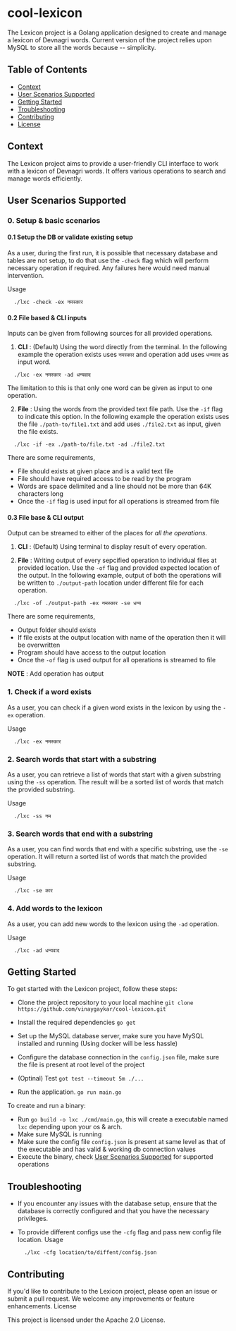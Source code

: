 # cool-lexicon

The Lexicon project is a Golang application designed to create and manage a lexicon of Devnagri words.
Current version of the project relies upon MySQL to store all the words because -- simplicity.



## Table of Contents
- [Context](https://github.com/vinaygaykar/cool-lexicon/edit/tech/docs/README.md#context)
- [User Scenarios Supported](https://github.com/vinaygaykar/cool-lexicon/edit/tech/docs/README.md#user-scenarios-supported)
- [Getting Started](https://github.com/vinaygaykar/cool-lexicon/edit/tech/docs/README.md#context)
- [Troubleshooting](https://github.com/vinaygaykar/cool-lexicon/edit/tech/docs/README.md#context)
- [Contributing](https://github.com/vinaygaykar/cool-lexicon/edit/tech/docs/README.md#context)
- [License](https://github.com/vinaygaykar/cool-lexicon/edit/tech/docs/README.md#context)



## Context

The Lexicon project aims to provide a user-friendly CLI interface to work with a lexicon of Devnagri words. It offers various operations to search and manage words efficiently.



## User Scenarios Supported


### 0. Setup & basic scenarios

#### 0.1 Setup the DB or validate existing setup
As a user, during the first run, it is possible that necessary database and tables are not setup, to do that use the `-check` flag which will perform necessary
operation if required. Any failures here would need manual intervention.

Usage
```console
  ./lxc -check -ex नमस्कार
```

#### 0.2 File based & CLI inputs

Inputs can be given from following sources for all provided operations.

1. **CLI** : (Default) Using the word directly from the terminal. 
In the following example the operation exists uses `नमस्कार` and operation add uses `धन्यवाद` as input word.
```console
  ./lxc -ex नमस्कार -ad धन्यवाद
```
The limitation to this is that only one word can be given as input to one operation.


2. **File** : Using the words from the provided text file path. Use the `-if` flag to indicate this option. 
In the following example the operation exists uses the file `./path-to/file1.txt` and add uses `./file2.txt` as input, given the file exists.
```console
  ./lxc -if -ex ./path-to/file.txt -ad ./file2.txt
```
There are some requirements, 
  - File should exists at given place and is a valid text file
  - File should have required access to be read by the program
  - Words are space delimited and a line should not be more than 64K characters long
  - Once the `-if` flag is used input for all operations is streamed from file

#### 0.3 File base & CLI output

Output can be streamed to either of the places for _all the operations_.

1. **CLI** : (Default) Using terminal to display result of every operation.

2. **File** : Writing output of every sepcified operation to individual files at provided location. Use the `-of` flag and provided expected location of the output.
In the following example, output of both the operations will be written to `./output-path` location under different file for each operation.
```console
  ./lxc -of ./output-path -ex नमस्कार -se धन्य
```
There are some requirements,
  - Output folder should exists
  - If file exists at the output location with name of the operation then it will be overwritten
  - Program should have access to the output location
  - Once the `-of` flag is used output for all operations is streamed to file

**NOTE** : Add operation has output 


### 1. Check if a word exists

As a user, you can check if a given word exists in the lexicon by using the `-ex` operation. 

Usage
```console
  ./lxc -ex नमस्कार
```


### 2. Search words that start with a substring

As a user, you can retrieve a list of words that start with a given substring using the `-ss` operation. The result will be a sorted list of words that match the provided substring.

Usage
```console
  ./lxc -ss नम
```


### 3. Search words that end with a substring

As a user, you can find words that end with a specific substring, use the `-se` operation. It will return a sorted list of words that match the provided substring.

Usage
```console
  ./lxc -se कार
```


### 4. Add words to the lexicon

As a user, you can add new words to the lexicon using the `-ad` operation. 

Usage
```console
  ./lxc -ad धन्यवाद
```



## Getting Started

To get started with the Lexicon project, follow these steps:

- Clone the project repository to your local machine
  `git clone https://github.com/vinaygaykar/cool-lexicon.git`

- Install the required dependencies
  `go get`

- Set up the MySQL database server, make sure you have MySQL installed and running (Using docker will be less hassle)

- Configure the database connection in the `config.json` file, make sure the file is present at root level of the project

- (Optinal) Test
`got test --timeout 5m ./...`

- Run the application.
  `go run main.go`

To create and run a binary:

- Run `go build -o lxc ./cmd/main.go`, this will create a executable named `lxc` depending upon your os & arch.
- Make sure MySQL is running
- Make sure the config file `config.json` is present at same level as that of the executable and has valid & working db connection values
- Execute the binary, check [User Scenarios Supported](https://github.com/vinaygaykar/cool-lexicon/edit/tech/docs/README.md#user-scenarios-supported) for supported operations



## Troubleshooting

- If you encounter any issues with the database setup, ensure that the database is correctly configured and that you have the necessary privileges.

- To provide different configs use the `-cfg` flag and pass new config file location. Usage

  ```console
    ./lxc -cfg location/to/diffent/config.json
  ```



## Contributing

If you'd like to contribute to the Lexicon project, please open an issue or submit a pull request. We welcome any improvements or feature enhancements.
License

This project is licensed under the Apache 2.0 License.
